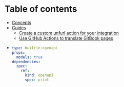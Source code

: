 # Table of contents

* [Concepts](README.md)
* [Guides](guides/README.md)
  * [Create a custom unfurl action for your integration](guides/create-a-custom-unfurl-action-for-your-integration.md)
  * [Use GitHub Actions to translate GitBook pages](guides/use-github-actions-to-translate-gitbook-pages.md)
* ```yaml
  type: builtin:openapi
  props:
    models: true
  dependencies:
    spec:
      ref:
        kind: openapi
        spec: priot
  ```
